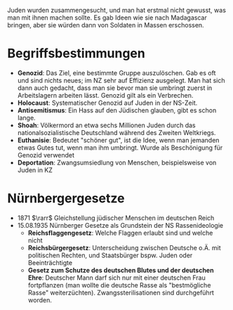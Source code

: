 Juden wurden zusammengesucht, und man hat erstmal nicht gewusst, was man mit ihnen machen sollte. Es gab Ideen wie sie nach Madagascar bringen, aber sie würden dann von Soldaten in Massen erschossen. 

# Begriffsbestimmungen

- **Genozid**: Das Ziel, eine bestimmte Gruppe auszulöschen. Gab es oft und sind nichts neues; im NZ sehr auf Effizienz ausgelegt. Man hat sich dann auch gedacht, dass man sie bevor man sie umbringt zuerst in Arbeitslagern arbeiten lässt. Genozid gilt als ein Verbrechen.
- **Holocaust**: Systematischer Genozid auf Juden in der NS-Zeit.
- **Antisemitismus**: Ein Hass auf den Jüdischen glauben, gibt es schon lange.
- **Shoah**: Völkermord an etwa sechs Millionen Juden durch das nationalsozialistische Deutschland während des Zweiten Weltkriegs.
- **Euthanisie**: Bedeutet "schöner gut", ist die Idee, wenn man jemanden etwas Gutes tut, wenn man ihm umbringt. Wurde als Beschönigung für Genozid verwendet
- **Deportation**: Zwangsumsiedlung von Menschen, beispielsweise von Juden in KZ 

# Nürnbergergesetze

- 1871 $\rarr$ Gleichstellung jüdischer Menschen im deutschen Reich
- 15.08.1935 Nürnberger Gesetze als Grundstein der NS Rassenideologie
  - **Reichsflaggengesetz**: Welche Flaggen erlaubt sind und welche nicht
  - **Reichsbürgergesetz**: Unterscheidung zwischen Deutsche o.Ä. mit politischen Rechten, und Staatsbürger bspw. Juden oder Beeinträchtigte 
  - **Gesetz zum Schutze des deutschen Blutes und der deutschen Ehre**: Deutscher Mann darf sich nur mit einer deutschen Frau fortpflanzen (man wollte die deutsche Rasse als "bestmögliche Rasse" weiterzüchten). Zwangssterilisationen sind durchgeführt worden.
